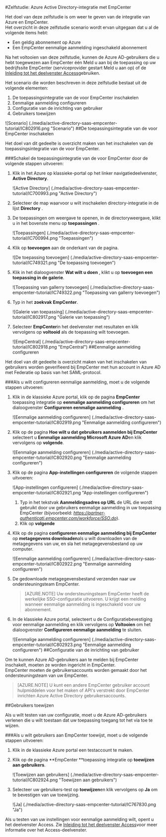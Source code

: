<properties 
    pageTitle="Zelfstudie: Azure Active Directory-integratie met EmpCenter | Microsoft Azure" 
    description="Meer informatie over het gebruiken van EmpCenter met Azure Active Directory om in te schakelen voor eenmalige aanmelding, geautomatiseerde inrichting en meer!" 
    services="active-directory" 
    authors="jeevansd"  
    documentationCenter="na" 
    manager="femila"/>
<tags 
    ms.service="active-directory" 
    ms.devlang="na" 
    ms.topic="article" 
    ms.tgt_pltfrm="na" 
    ms.workload="identity" 
    ms.date="08/16/2016" 
    ms.author="jeedes" />

#<a name="tutorial-azure-active-directory-integration-with-empcenter"></a>Zelfstudie: Azure Active Directory-integratie met EmpCenter
  
Het doel van deze zelfstudie is om weer te geven van de integratie van Azure en EmpCenter.  
Het overzicht in deze zelfstudie scenario wordt ervan uitgegaan dat u al de volgende items hebt:

-   Een geldig abonnement op Azure
-   Een EmpCenter eenmalige aanmelding ingeschakeld abonnement
  
Na het voltooien van deze zelfstudie, kunnen de Azure AD-gebruikers die u hebt toegewezen aan EmpCenter één Meld u aan bij de toepassing op uw bedrijfssite EmpCenter (serviceprovider gestart Meld u aan op) of de [Inleiding tot het deelvenster Access](active-directory-saas-access-panel-introduction.md)gebruiken.
  
Het scenario die worden beschreven in deze zelfstudie bestaat uit de volgende elementen:

1.  De toepassingsintegratie van de voor EmpCenter inschakelen
2.  Eenmalige aanmelding configureren
3.  Configuratie van de inrichting van gebruiker
4.  Gebruikers toewijzen

![Scenario] (./media/active-directory-saas-empcenter-tutorial/IC802916.png "Scenario")
##<a name="enabling-the-application-integration-for-empcenter"></a>De toepassingsintegratie van de voor EmpCenter inschakelen
  
Het doel van dit gedeelte is overzicht maken van het inschakelen van de toepassingsintegratie van de voor EmpCenter.

###<a name="to-enable-the-application-integration-for-empcenter-perform-the-following-steps"></a>Schakel de toepassingsintegratie van de voor EmpCenter door de volgende stappen uitvoeren:

1.  Klik in het Azure op klassieke-portal op het linker navigatiedeelvenster, **Active Directory**.

    ![Active Directory] (./media/active-directory-saas-empcenter-tutorial/IC700993.png "Active Directory")

2.  Selecteer de map waarvoor u wilt inschakelen directory-integratie in de lijst **Directory** .

3.  De toepassingen om weergave te openen, in de directoryweergave, klikt u in het bovenste menu op **toepassingen** .

    ![Toepassingen] (./media/active-directory-saas-empcenter-tutorial/IC700994.png "Toepassingen")

4.  Klik op **toevoegen** aan de onderkant van de pagina.

    ![De toepassing toevoegen] (./media/active-directory-saas-empcenter-tutorial/IC749321.png "De toepassing toevoegen")

5.  Klik in het dialoogvenster **Wat wilt u doen** , klikt u op **toevoegen een toepassing in de galerie**.

    ![Toepassing van gallerry toevoegen] (./media/active-directory-saas-empcenter-tutorial/IC749322.png "Toepassing van gallerry toevoegen")

6.  Typ in het **zoekvak** **EmpCenter**.

    ![Galerie van toepassing] (./media/active-directory-saas-empcenter-tutorial/IC802917.png "Galerie van toepassing")

7.  Selecteer **EmpCenter**in het deelvenster met resultaten en klik vervolgens op **voltooid** als de toepassing wilt toevoegen.

    ![EmpCentral] (./media/active-directory-saas-empcenter-tutorial/IC802918.png "EmpCentral")
##<a name="configuring-single-sign-on"></a>Eenmalige aanmelding configureren
  
Het doel van dit gedeelte is overzicht maken van het inschakelen van gebruikers worden geverifieerd bij EmpCenter met hun account in Azure AD met Federatie op basis van het SAML-protocol.

###<a name="to-configure-single-sign-on-perform-the-following-steps"></a>Als u wilt configureren eenmalige aanmelding, moet u de volgende stappen uitvoeren:

1.  Klik in de klassieke Azure portal, klik op de pagina **EmpCenter** toepassing integratie op **eenmalige aanmelding configureren** om het dialoogvenster **Configureren eenmalige aanmelding** .

    ![Eenmalige aanmelding configureren] (./media/active-directory-saas-empcenter-tutorial/IC802919.png "Eenmalige aanmelding configureren")

2.  Klik op de pagina **Hoe wilt u dat gebruikers aanmelden bij EmpCenter** selecteert u **Eenmalige aanmelding Microsoft Azure AD**en klik vervolgens op **volgende**.

    ![Eenmalige aanmelding configureren] (./media/active-directory-saas-empcenter-tutorial/IC802920.png "Eenmalige aanmelding configureren")

3.  Klik op de pagina **App-instellingen configureren** de volgende stappen uitvoeren:

    ![App-instellingen configureren] (./media/active-directory-saas-empcenter-tutorial/IC802921.png "App-instellingen configureren")

    1.  Typ in het tekstvak **Aanmeldingsadres op URL** de URL die wordt gebruikt door uw gebruikers eenmalige aanmelding in uw toepassing EmpCenter (bijvoorbeeld: *https://partner-authenticati.empcenter.com/workforce/SSO.do*).
    2.  Klik op **volgende**

4.  Klik op de pagina **configureren eenmalige aanmelding bij EmpCenter** op **metagegevens downloaden**als u wilt downloaden van de metagegevens van uw, en sla het metagegevensbestand op uw computer.

    ![Eenmalige aanmelding configureren] (./media/active-directory-saas-empcenter-tutorial/IC802922.png "Eenmalige aanmelding configureren")

5.  De gedownloade metagegevensbestand verzenden naar uw ondersteuningsteam EmpCenter.

    >[AZURE.NOTE] Uw ondersteuningsteam EmpCenter heeft de werkelijke SSO-configuratie uitvoeren.
U krijgt een melding wanneer eenmalige aanmelding is ingeschakeld voor uw abonnement.

6.  In de klassieke Azure portal, selecteert u de Configuratiebevestiging voor eenmalige aanmelding en klik vervolgens op **Voltooien** om het dialoogvenster **Configureren eenmalige aanmelding** te sluiten.

    ![Eenmalige aanmelding configureren] (./media/active-directory-saas-empcenter-tutorial/IC802923.png "Eenmalige aanmelding configureren")
##<a name="configuring-user-provisioning"></a>Configuratie van de inrichting van gebruiker
  
Om te kunnen Azure AD-gebruikers aan te melden bij EmpCenter inschakelt, moeten ze worden ingericht in EmpCenter.  
EmpCenter moeten de gebruikersaccounts worden gemaakt door het ondersteuningsteam van uw EmpCenter.

>[AZURE.NOTE] U kunt een andere EmpCenter gebruiker account hulpmiddelen voor het maken of API's verstrekt door EmpCenter inrichten Azure Active Directory gebruikersaccounts.

##<a name="assigning-users"></a>Gebruikers toewijzen
  
Als u wilt testen van uw configuratie, moet u de Azure AD-gebruikers verlenen die u wilt toestaan dat uw toepassing toegang tot het via toe te wijzen.

###<a name="to-assign-users-to-empcenter-perform-the-following-steps"></a>Als u wilt gebruikers aan EmpCenter toewijst, moet u de volgende stappen uitvoeren:

1.  Klik in de klassieke Azure portal een testaccount te maken.

2.  Klik op de pagina **EmpCenter **toepassing integratie op **toewijzen aan gebruikers**.

    ![Toewijzen aan gebruikers] (./media/active-directory-saas-empcenter-tutorial/IC802924.png "Toewijzen aan gebruikers")

3.  Selecteer uw gebruikers-test op **toewijzen**en klik vervolgens op **Ja** om te bevestigen van uw toewijzing.

    ![Ja] (./media/active-directory-saas-empcenter-tutorial/IC767830.png "Ja")
  
Als u testen van uw instellingen voor eenmalige aanmelding wilt, opent u het deelvenster Access. Zie [Inleiding tot het deelvenster Access](active-directory-saas-access-panel-introduction.md)voor meer informatie over het Access-deelvenster.
